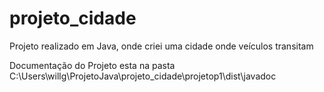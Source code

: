 ﻿# projeto_cidade
Projeto realizado em Java, onde criei uma cidade onde veículos transitam

Documentação do Projeto esta na pasta C:\Users\willg\ProjetoJava\projeto_cidade\projetop1\dist\javadoc